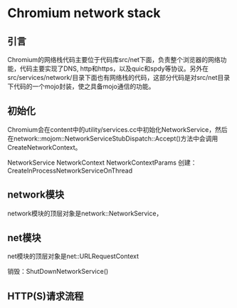 # Chromium network stack

## 引言

Chromium的网络栈代码主要位于代码库src/net下面，负责整个浏览器的网络功能，代码主要实现了DNS, http和https，以及quic和spdy等协议。另外在src/services/network/目录下面也有网络栈的代码，这部分代码是对src/net目录下代码的一个mojo封装，使之具备mojo通信的功能。

## 初始化

Chromium会在content中的utility/services.cc中初始化NetworkService，然后在network::mojom::NetworkServiceStubDispatch::Accept()方法中会调用CreateNetworkContext。

NetworkService
NetworkContext
NetworkContextParams
创建：CreateInProcessNetworkServiceOnThread

## network模块

network模块的顶层对象是network::NetworkService，

## net模块

net模块的顶层对象是net::URLRequestContext

销毁：ShutDownNetworkService()

## HTTP(S)请求流程
